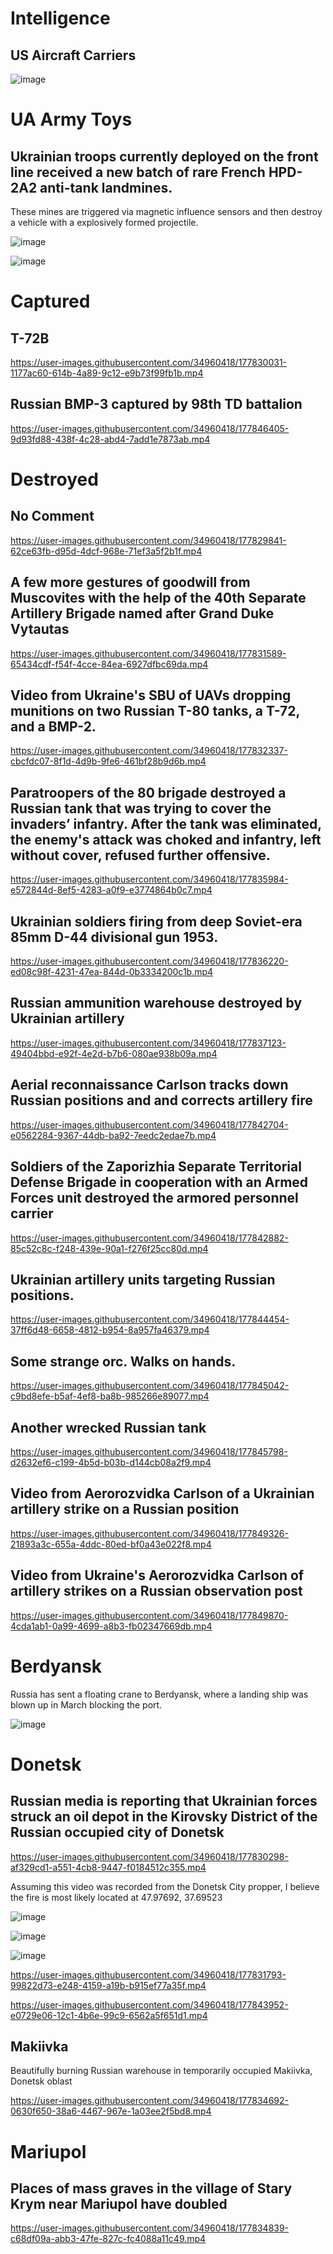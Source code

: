 # Intelligence

## US Aircraft Carriers

![image](https://user-images.githubusercontent.com/34960418/177830654-dc35e3be-47fe-4d0a-9c2e-87d797a1f590.png)


# UA Army Toys

## Ukrainian troops currently deployed on the front line received a new batch of rare French HPD-2A2 anti-tank landmines. 

These mines are triggered via magnetic influence sensors and then destroy a vehicle with a explosively formed projectile.

![image](https://user-images.githubusercontent.com/34960418/177841861-1b754933-526c-4cae-86e4-0feac03819f4.png)

![image](https://user-images.githubusercontent.com/34960418/177836859-1fd43201-ac80-466d-ae66-c1bfad4b6894.png)


# Captured

## T-72B

https://user-images.githubusercontent.com/34960418/177830031-1177ac60-614b-4a89-9c12-e9b73f99fb1b.mp4


## Russian BMP-3 captured by 98th TD battalion 

https://user-images.githubusercontent.com/34960418/177846405-9d93fd88-438f-4c28-abd4-7add1e7873ab.mp4


# Destroyed

## No Comment

https://user-images.githubusercontent.com/34960418/177829841-62ce63fb-d95d-4dcf-968e-71ef3a5f2b1f.mp4


## A few more gestures of goodwill from Muscovites with the help of the 40th Separate Artillery Brigade named after Grand Duke Vytautas

https://user-images.githubusercontent.com/34960418/177831589-65434cdf-f54f-4cce-84ea-6927dfbc69da.mp4


## Video from Ukraine's SBU of UAVs dropping munitions on two Russian T-80 tanks, a T-72, and a BMP-2.

https://user-images.githubusercontent.com/34960418/177832337-cbcfdc07-8f1d-4d9b-9fe6-461bf28b9d6b.mp4


## Paratroopers of the 80 brigade destroyed a Russian tank that was trying to cover the invaders’ infantry. After the tank was eliminated, the enemy's attack was choked and infantry, left without cover, refused further offensive.

https://user-images.githubusercontent.com/34960418/177835984-e572844d-8ef5-4283-a0f9-e3774864b0c7.mp4


## Ukrainian soldiers firing from deep Soviet-era 85mm D-44 divisional gun 1953.

https://user-images.githubusercontent.com/34960418/177836220-ed08c98f-4231-47ea-844d-0b3334200c1b.mp4


## Russian ammunition warehouse destroyed by Ukrainian artillery

https://user-images.githubusercontent.com/34960418/177837123-49404bbd-e92f-4e2d-b7b6-080ae938b09a.mp4


## Aerial reconnaissance Carlson tracks down Russian  positions and and corrects artillery fire

https://user-images.githubusercontent.com/34960418/177842704-e0562284-9367-44db-ba92-7eedc2edae7b.mp4


## Soldiers of the Zaporizhia Separate Territorial Defense Brigade in cooperation with an Armed Forces unit destroyed the armored personnel carrier

https://user-images.githubusercontent.com/34960418/177842882-85c52c8c-f248-439e-90a1-f276f25cc80d.mp4


## Ukrainian artillery units targeting Russian positions.

https://user-images.githubusercontent.com/34960418/177844454-37ff6d48-6658-4812-b954-8a957fa46379.mp4


## Some strange orc. Walks on hands.

https://user-images.githubusercontent.com/34960418/177845042-c9bd8efe-b5af-4ef8-ba8b-985266e89077.mp4


## Another wrecked Russian tank

https://user-images.githubusercontent.com/34960418/177845798-d2632ef6-c199-4b5d-b03b-d144cb08a2f9.mp4


## Video from Aerorozvidka Carlson of a Ukrainian artillery strike on a Russian position

https://user-images.githubusercontent.com/34960418/177849326-21893a3c-655a-4ddc-80ed-bf0a43e022f8.mp4


## Video from Ukraine's Aerorozvidka Carlson of artillery strikes on a Russian observation post

https://user-images.githubusercontent.com/34960418/177849870-4cda1ab1-0a99-4699-a8b3-fb02347669db.mp4


# Berdyansk

Russia has sent a floating crane to Berdyansk, where a landing ship was blown up in March blocking the port. 

![image](https://user-images.githubusercontent.com/34960418/177835379-73b3d127-1f2f-4e8c-823f-f037061bf5f2.png)


# Donetsk

## Russian media is reporting that Ukrainian forces struck an oil depot in the Kirovsky District of the Russian occupied city of Donetsk

https://user-images.githubusercontent.com/34960418/177830298-af329cd1-a551-4cb8-9447-f0184512c355.mp4

Assuming this video was recorded from the Donetsk City propper, I believe the fire is most likely located at 47.97692, 37.69523

![image](https://user-images.githubusercontent.com/34960418/177830394-5dec0a23-39d5-4a47-b842-525e1ca7f73a.png)

![image](https://user-images.githubusercontent.com/34960418/177830414-a9333492-34f7-40fb-8a56-2b1d8b63a543.png)

![image](https://user-images.githubusercontent.com/34960418/177830424-d1075160-9032-4bcc-b2c8-201bc4a041b6.png)

https://user-images.githubusercontent.com/34960418/177831793-99822d73-e248-4159-a19b-b915ef77a35f.mp4

https://user-images.githubusercontent.com/34960418/177843952-e0729e06-12c1-4b6e-99c9-6562a5f651d1.mp4


## Makiivka

Beautifully burning Russian warehouse in temporarily occupied Makiivka, Donetsk oblast

https://user-images.githubusercontent.com/34960418/177834692-0630f650-38a6-4467-967e-1a03ee2f5bd8.mp4


# Mariupol 

## Places of mass graves in the village of Stary Krym near Mariupol have doubled

https://user-images.githubusercontent.com/34960418/177834839-c68df09a-abb3-47fe-827c-fc4088a11c49.mp4


